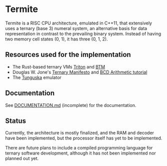 # Termite
Termite is a RISC CPU architecture, emulated in C++11, that extensively uses a ternary (base 3) numeral system, an alternative basis for data representation in contrast to the prevailing binary system. Instead of having two memory cell states (0, 1), it has three (0, 1, 2).

## Resources used for the implementation
* The Rust-based ternary VMs [Triton]([https://github.com/patrislav/triton]) and [BTM](https://github.com/jdanford/btm)
* Douglas W. Jone's [Ternary Manifesto](https://homepage.cs.uiowa.edu/~dwjones/ternary/) and [BCD Arithmetic tutorial](https://homepage.cs.uiowa.edu/~dwjones/bcd/bcd.html)
* The [Tunguska](http://tunguska.sourceforge.net/about.html) emulator

## Documentation
See [DOCUMENTATION.md](DOCUMENTATION.md) (incomplete) for the documentation.

## Status
Currently, the architecture is mostly finalized, and the RAM and decoder have been implemented, but the processor itself has yet to be implemented.

There are future plans to include a compiled programming language for ternary software development, although it has not been implemented nor planned out yet.

<!-- Tssermite is a stack-based virtual machine based on balanced ternary arithmetic, implemented in C++11. 

This project is very much a work-in-progress, and currently, the virtual machine is unfinished. Future plans include a toolchain featuring a lightweight operating system and compiled programming language for ternary software development, although neither have been implemented or planned out yet.

## What is balanced ternary?
Unlike the prevailing binary representation, a balanced ternary integer is in base 3, and each digit can have the values 1, 0, or −1. Since it is inconvenient to write -1 as a digit, the letter "T" is often used as a substitute. For example, decimal 11 = 3^2 + 3^1 - 3^0, thus it can be written as "11T". -->
